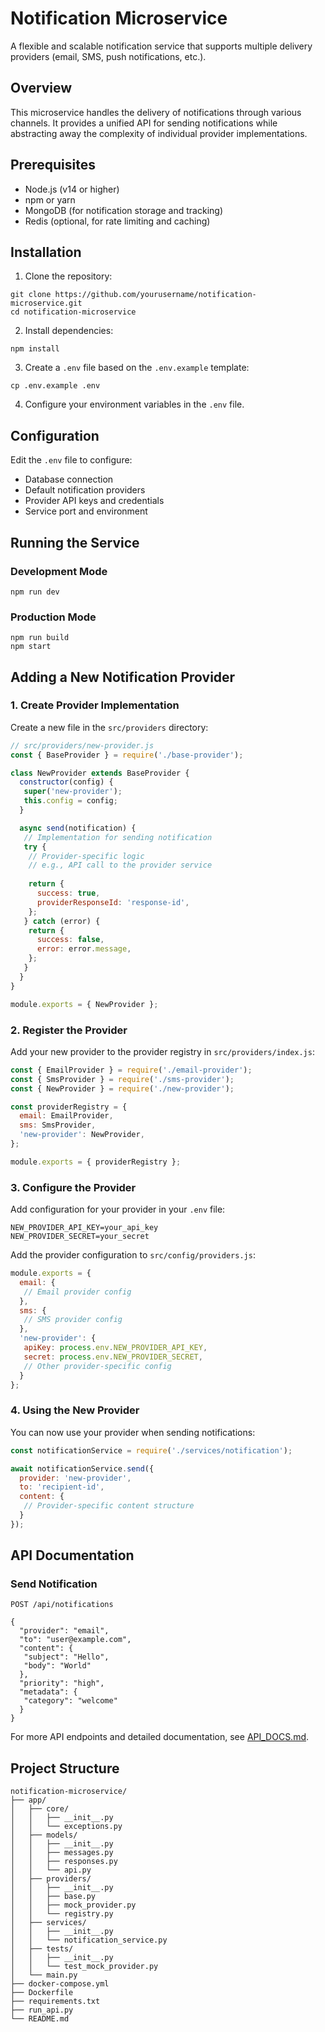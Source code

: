 # Notification Microservice

A flexible and scalable notification service that supports multiple delivery providers (email, SMS, push notifications, etc.).

## Overview

This microservice handles the delivery of notifications through various channels. It provides a unified API for sending notifications while abstracting away the complexity of individual provider implementations.

## Prerequisites

- Node.js (v14 or higher)
- npm or yarn
- MongoDB (for notification storage and tracking)
- Redis (optional, for rate limiting and caching)

## Installation

1. Clone the repository:
  ```
  git clone https://github.com/yourusername/notification-microservice.git
  cd notification-microservice
  ```

2. Install dependencies:
  ```
  npm install
  ```

3. Create a `.env` file based on the `.env.example` template:
  ```
  cp .env.example .env
  ```

4. Configure your environment variables in the `.env` file.

## Configuration

Edit the `.env` file to configure:

- Database connection
- Default notification providers
- Provider API keys and credentials
- Service port and environment

## Running the Service

### Development Mode

```
npm run dev
```

### Production Mode

```
npm run build
npm start
```

## Adding a New Notification Provider

### 1. Create Provider Implementation

Create a new file in the `src/providers` directory:

```javascript
// src/providers/new-provider.js
const { BaseProvider } = require('./base-provider');

class NewProvider extends BaseProvider {
  constructor(config) {
   super('new-provider');
   this.config = config;
  }

  async send(notification) {
   // Implementation for sending notification
   try {
    // Provider-specific logic
    // e.g., API call to the provider service
    
    return {
      success: true,
      providerResponseId: 'response-id',
    };
   } catch (error) {
    return {
      success: false,
      error: error.message,
    };
   }
  }
}

module.exports = { NewProvider };
```

### 2. Register the Provider

Add your new provider to the provider registry in `src/providers/index.js`:

```javascript
const { EmailProvider } = require('./email-provider');
const { SmsProvider } = require('./sms-provider');
const { NewProvider } = require('./new-provider');

const providerRegistry = {
  email: EmailProvider,
  sms: SmsProvider,
  'new-provider': NewProvider,
};

module.exports = { providerRegistry };
```

### 3. Configure the Provider

Add configuration for your provider in your `.env` file:

```
NEW_PROVIDER_API_KEY=your_api_key
NEW_PROVIDER_SECRET=your_secret
```

Add the provider configuration to `src/config/providers.js`:

```javascript
module.exports = {
  email: {
   // Email provider config
  },
  sms: {
   // SMS provider config
  },
  'new-provider': {
   apiKey: process.env.NEW_PROVIDER_API_KEY,
   secret: process.env.NEW_PROVIDER_SECRET,
   // Other provider-specific config
  }
};
```

### 4. Using the New Provider

You can now use your provider when sending notifications:

```javascript
const notificationService = require('./services/notification');

await notificationService.send({
  provider: 'new-provider',
  to: 'recipient-id',
  content: {
   // Provider-specific content structure
  }
});
```

## API Documentation

### Send Notification

```
POST /api/notifications

{
  "provider": "email",
  "to": "user@example.com",
  "content": {
   "subject": "Hello",
   "body": "World"
  },
  "priority": "high",
  "metadata": {
   "category": "welcome"
  }
}
```

For more API endpoints and detailed documentation, see [API_DOCS.md](API_DOCS.md).
## Project Structure

```
notification-microservice/
├── app/
│   ├── core/
│   │   ├── __init__.py
│   │   └── exceptions.py
│   ├── models/
│   │   ├── __init__.py
│   │   ├── messages.py
│   │   ├── responses.py
│   │   └── api.py
│   ├── providers/
│   │   ├── __init__.py
│   │   ├── base.py
│   │   ├── mock_provider.py
│   │   └── registry.py
│   ├── services/
│   │   ├── __init__.py
│   │   └── notification_service.py
│   ├── tests/
│   │   ├── __init__.py
│   │   └── test_mock_provider.py
│   └── main.py
├── docker-compose.yml
├── Dockerfile
├── requirements.txt
├── run_api.py
└── README.md
```
